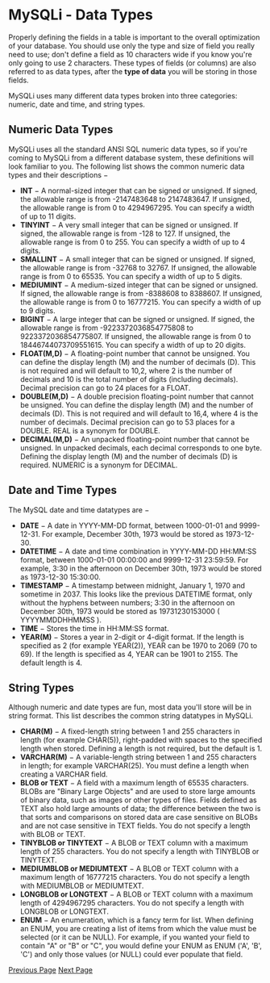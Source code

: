 # MySQLi - Data Types
Properly defining the fields in a table is important to the overall optimization of your database. You should use only the type and size of field you really need to use; don't define a field as 10 characters wide if you know you're only going to use 2 characters. These types of fields (or columns) are also referred to as data types, after the **type of data** you will be storing in those fields.

MySQLi uses many different data types broken into three categories: numeric, date and time, and string types.

## Numeric Data Types
MySQLi uses all the standard ANSI SQL numeric data types, so if you're coming to MySQLi from a different database system, these definitions will look familiar to you. The following list shows the common numeric data types and their descriptions −

   * **INT** − A normal-sized integer that can be signed or unsigned. If signed, the allowable range is from -2147483648 to 2147483647. If unsigned, the allowable range is from 0 to 4294967295. You can specify a width of up to 11 digits.
   * **TINYINT** − A very small integer that can be signed or unsigned. If signed, the allowable range is from -128 to 127. If unsigned, the allowable range is from 0 to 255. You can specify a width of up to 4 digits.
   * **SMALLINT** − A small integer that can be signed or unsigned. If signed, the allowable range is from -32768 to 32767. If unsigned, the allowable range is from 0 to 65535. You can specify a width of up to 5 digits.
   * **MEDIUMINT** − A medium-sized integer that can be signed or unsigned. If signed, the allowable range is from -8388608 to 8388607. If unsigned, the allowable range is from 0 to 16777215. You can specify a width of up to 9 digits.
   * **BIGINT** − A large integer that can be signed or unsigned. If signed, the allowable range is from -9223372036854775808 to 9223372036854775807. If unsigned, the allowable range is from 0 to 18446744073709551615. You can specify a width of up to 20 digits.
   * **FLOAT(M,D)** − A floating-point number that cannot be unsigned. You can define the display length (M) and the number of decimals (D). This is not required and will default to 10,2, where 2 is the number of decimals and 10 is the total number of digits (including decimals). Decimal precision can go to 24 places for a FLOAT.
   * **DOUBLE(M,D)** − A double precision floating-point number that cannot be unsigned. You can define the display length (M) and the number of decimals (D). This is not required and will default to 16,4, where 4 is the number of decimals. Decimal precision can go to 53 places for a DOUBLE. REAL is a synonym for DOUBLE.
   * **DECIMAL(M,D)** − An unpacked floating-point number that cannot be unsigned. In unpacked decimals, each decimal corresponds to one byte. Defining the display length (M) and the number of decimals (D) is required. NUMERIC is a synonym for DECIMAL.

## Date and Time Types
The MySQL date and time datatypes are −

   * **DATE** − A date in YYYY-MM-DD format, between 1000-01-01 and 9999-12-31. For example, December 30th, 1973 would be stored as 1973-12-30.
   * **DATETIME** − A date and time combination in YYYY-MM-DD HH:MM:SS format, between 1000-01-01 00:00:00 and 9999-12-31 23:59:59. For example, 3:30 in the afternoon on December 30th, 1973 would be stored as 1973-12-30 15:30:00.
   * **TIMESTAMP** − A timestamp between midnight, January 1, 1970 and sometime in 2037. This looks like the previous DATETIME format, only without the hyphens between numbers; 3:30 in the afternoon on December 30th, 1973 would be stored as 19731230153000 ( YYYYMMDDHHMMSS ).
   * **TIME** − Stores the time in HH:MM:SS format.
   * **YEAR(M)** − Stores a year in 2-digit or 4-digit format. If the length is specified as 2 (for example YEAR(2)), YEAR can be 1970 to 2069 (70 to 69). If the length is specified as 4, YEAR can be 1901 to 2155. The default length is 4.

## String Types
Although numeric and date types are fun, most data you'll store will be in string format. This list describes the common string datatypes in MySQLi.

   * **CHAR(M)** − A fixed-length string between 1 and 255 characters in length (for example CHAR(5)), right-padded with spaces to the specified length when stored. Defining a length is not required, but the default is 1.
   * **VARCHAR(M)** − A variable-length string between 1 and 255 characters in length; for example VARCHAR(25). You must define a length when creating a VARCHAR field.
   * **BLOB or TEXT** − A field with a maximum length of 65535 characters. BLOBs are "Binary Large Objects" and are used to store large amounts of binary data, such as images or other types of files. Fields defined as TEXT also hold large amounts of data; the difference between the two is that sorts and comparisons on stored data are case sensitive on BLOBs and are not case sensitive in TEXT fields. You do not specify a length with BLOB or TEXT.
   * **TINYBLOB or TINYTEXT** − A BLOB or TEXT column with a maximum length of 255 characters. You do not specify a length with TINYBLOB or TINYTEXT.
   * **MEDIUMBLOB or MEDIUMTEXT** − A BLOB or TEXT column with a maximum length of 16777215 characters. You do not specify a length with MEDIUMBLOB or MEDIUMTEXT.
   * **LONGBLOB or LONGTEXT** − A BLOB or TEXT column with a maximum length of 4294967295 characters. You do not specify a length with LONGBLOB or LONGTEXT.
   * **ENUM** − An enumeration, which is a fancy term for list. When defining an ENUM, you are creating a list of items from which the value must be selected (or it can be NULL). For example, if you wanted your field to contain "A" or "B" or "C", you would define your ENUM as ENUM ('A', 'B', 'C') and only those values (or NULL) could ever populate that field.


[Previous Page](../mysqli/mysqli_select_database.md) [Next Page](../mysqli/mysqli_create_tables.md) 
